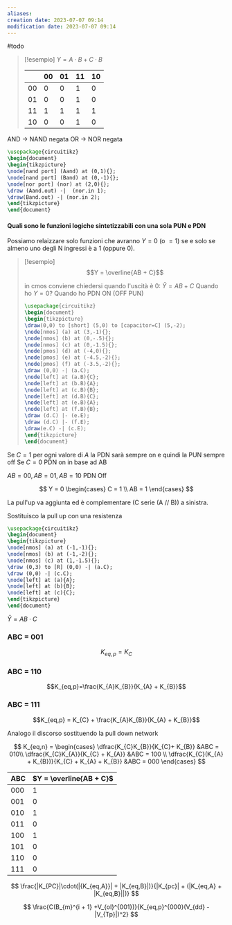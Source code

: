```yaml
---
aliases: 
creation date: 2023-07-07 09:14
modification date: 2023-07-07 09:14
---
```


#todo 

>[!esempio]
> $Y =A \cdot B + C \cdot B$
>
>|     | 00  | 01  | 11  | 10  |
>| --- | --- | --- | --- | --- |
>| 00  | 0   | 0   | 1   | 0   |
>| 01  | 0   | 0   | 1   | 0   |
>| 11  | 1   | 1   | 1   | 1   |
>| 10  | 0   | 0   | 1   | 0    |


AND -> NAND negata
OR -> NOR negata

```tikz
\usepackage{circuitikz}
\begin{document}
\begin{tikzpicture}
\node[nand port] (Aand) at (0,1){};
\node[nand port] (Band) at (0,-1){};
\node[nor port] (nor) at (2,0){};
\draw (Aand.out) -|  (nor.in 1);
\draw(Band.out) -| (nor.in 2);
\end{tikzpicture}
\end{document}
```

#### Quali sono le funzioni logiche sintetizzabili con una sola PUN e PDN

Possiamo relaizzare solo funzioni che avranno $Y= 0$ (o $=1$) se e solo se almeno uno degli N ingressi è a 1 (oppure 0).


>[!esempio]
>$$Y = \overline{AB + C}$$
>
>in cmos conviene chiedersi quando l'uscità è 0: $\bar{Y}=AB + C$
>Quando ho $Y = 0$?
>Quando ho PDN ON (OFF PUN)
>
>```tikz
>\usepackage{circuitikz}
>\begin{document}
>\begin{tikzpicture}
>\draw(0,0) to [short] (5,0) to [capacitor=C] (5,-2); 
>\node[nmos] (a) at (3,-1){};
>\node[nmos] (b) at (0,-.5){};
>\node[nmos] (c) at (0,-1.5){};
>\node[pmos] (d) at (-4,0){};
>\node[pmos] (e) at (-4.5,-2){};
>\node[pmos] (f) at (-3.5,-2){};
>\draw (0,0) -| (a.C);
>\node[left] at (a.B){C};
>\node[left] at (b.B){A};
>\node[left] at (c.B){B};
>\node[left] at (d.B){C};
>\node[left] at (e.B){A};
>\node[left] at (f.B){B};
>\draw (d.C) |- (e.E);
>\draw (d.C) |- (f.E);
>\draw(e.C) -| (c.E);
>\end{tikzpicture}
>\end{document}
>```

Se $C = 1$ per ogni valore di $A$ la PDN sarà sempre on e quindi la PUN sempre off
Se $C = 0$ PDN on in base ad AB

$AB = 00, AB = 01, AB=10$ PDN Off

$$ Y = 0 \begin{cases}
C = 1 \\
AB = 1
\end{cases} $$

La pull'up va aggiunta ed è complementare (C serie (A // B)) a sinistra.

Sostituisco la pull up con una resistenza

```tikz
\usepackage{circuitikz}
\begin{document}
\begin{tikzpicture}
\node[nmos] (a) at (-1,-1){};
\node[nmos] (b) at (-1,-2){};
\node[nmos] (c) at (1,-1.5){};
\draw (0,3) to [R] (0,0) -| (a.C);
\draw (0,0) -| (c.C);
\node[left] at (a){A};
\node[left] at (b){B};
\node[left] at (c){C};
\end{tikzpicture}
\end{document}
```



$\bar{Y} = AB \cdot C$

### ABC = 001
$$K_{eq,p}=K_{C}$$

### ABC = 110
$$K_{eq,p}=\frac{K_{A}K_{B}}{K_{A} + K_{B}}$$

### ABC = 111
$$K_{eq,p} = K_{C} + \frac{K_{A}K_{B}}{K_{A} + K_{B}}$$

Analogo il discorso sostituendo la pull down network


$$ K_{eq,n} = \begin{cases}
\dfrac{K_{C}K_{B}}{K_{C}+ K_{B}} &ABC = 010\\ 
\dfrac{K_{C}K_{A}}{K_{C} + K_{A}} &ABC = 100 \\
\dfrac{K_{C}(K_{A} + K_{B})}{K_{C} + K_{A} + K_{B}} &ABC = 000
\end{cases}
$$


| ABC | $Y = \overline{AB + C}$ | 
| --- | --- |
| 000 | 1   | 
| 001 | 0   | 
| 010 | 1   | 
| 011 | 0   | 
| 100 | 1   | 
| 101 | 0   | 
| 110 | 0   | 
| 111 | 0   | 

$$ \frac{|K_{PC}|\cdot(|{K_{eq,A}}| + |K_{eq,B}|)}{|K_{pc}| + (|K_{eq,A} + |K_{eq,B}||)} $$

$$ \frac{C(B_{m}^{i + 1} +V_{ol}^{001})}{K_{eq,p}^{000}(V_{dd} - |V_{Tp}|)^2} $$
